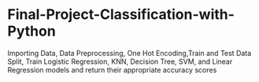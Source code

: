 # Final-Project-Classification-with-Python
Importing Data,  Data Preprocessing, One Hot Encoding,Train and Test Data Split, Train Logistic Regression, KNN, Decision Tree, SVM, and Linear Regression models and return their appropriate accuracy scores
